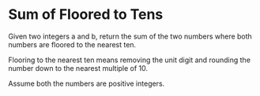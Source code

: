 # Sum of Floored to Tens
Given two integers a and b, return the sum of the two numbers where both numbers are floored to the nearest ten.

Flooring to the nearest ten means removing the unit digit and rounding the number down to the nearest multiple of 10.

Assume both the numbers are positive integers.